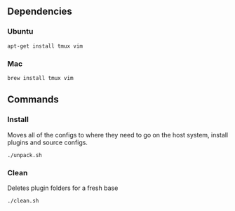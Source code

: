 ## Dependencies

### Ubuntu

```
apt-get install tmux vim
```

### Mac

```
brew install tmux vim
```

## Commands

### Install

Moves all of the configs to where they need to go on the host system, install plugins and source configs.

```
./unpack.sh
```

### Clean

Deletes plugin folders for a fresh base

```
./clean.sh
```
